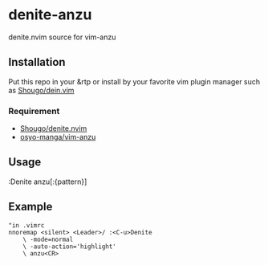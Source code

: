 # denite-anzu
denite.nvim source for vim-anzu

## Installation
Put this repo in your &rtp or install by your favorite vim plugin manager such as [Shougo/dein.vim](http://github.com/Shougo/dein.vim)

### Requirement
- [Shougo/denite.nvim](http://github.com/Shougo/denite.nvim)
- [osyo-manga/vim-anzu](http://github.com/osyo-manga/vim-anzu)

## Usage
:Denite anzu[:{pattern}]

## Example

```
"in .vimrc
nnoremap <silent> <Leader>/ :<C-u>Denite
    \ -mode=normal
    \ -auto-action='highlight'
    \ anzu<CR>
```

